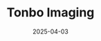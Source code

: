 ---  
layout: startup_page  
title: "Tonbo Imaging"  
id: "tonboimaging.com"  
permalink: "/tonboimagingtonboimaging.com04032025/"  
website: "https://www.tonboimaging.com/"  
funding_round: "Series D"  
funding_amount: "₹175Cr"  
investors: "Florintree Advisors, Tenacity Ventures, Export-Import Bank of India"  
about: "Tonbo Imaging designs sensing and processing systems for autonomous battlefield operations. Its technology is deployed in over 30 countries, providing cost-effective, cutting-edge battlefield intelligence and protection systems to modern defense forces. The company aims to democratize access to high-end defense technology."  
markets: "Defense Technologies, Infrared Sensors, Microwave Technologies, Artificial Intelligence, Autonomous Systems"  
hq: "Bangalore, Karnataka, India"  
founded_year: "2003"  
linkedin: "https://www.linkedin.com/company/tonbo-imaging"  
twitter: "https://twitter.com/tonboimaging"  
instagram: ""  
facebook: "https://www.facebook.com/TonboImaging/"  
crunchbase: "https://www.crunchbase.com/organization/tonbo-imaging"  
pitchbook: "https://pitchbook.com/profiles/company/55437-22"  

date_display: "03-Apr-2025"  
date: "2025-04-03"

# SEO Optimization  
meta_title: "Tonbo Imaging - Series D Funding (₹175Cr)"  
meta_description: "Tonbo Imaging, Tonbo Imaging designs sensing and processing systems for autonomous battlefield operations. Its technology is deployed in over 30 countries, providing..."  
meta_keywords: "Tonbo Imaging, Defense Technologies, Infrared Sensors, Microwave Technologies, Artificial Intelligence, Autonomous Systems, Series D funding"  
canonical_url: "https://startup.projectstartups.com/tonboimagingtonboimaging.com04032025/"  
---